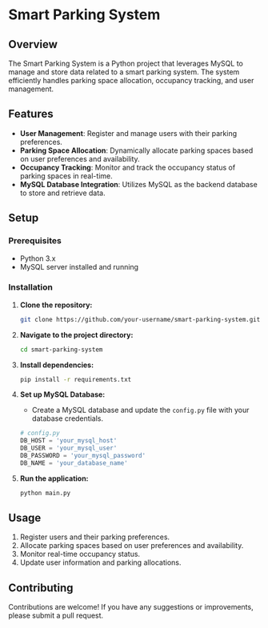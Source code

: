 # Smart Parking System

## Overview

The Smart Parking System is a Python project that leverages MySQL to manage and store data related to a smart parking system. The system efficiently handles parking space allocation, occupancy tracking, and user management.

## Features

- **User Management**: Register and manage users with their parking preferences.
- **Parking Space Allocation**: Dynamically allocate parking spaces based on user preferences and availability.
- **Occupancy Tracking**: Monitor and track the occupancy status of parking spaces in real-time.
- **MySQL Database Integration**: Utilizes MySQL as the backend database to store and retrieve data.

## Setup

### Prerequisites

- Python 3.x
- MySQL server installed and running

### Installation

1. **Clone the repository:**

    ```bash
    git clone https://github.com/your-username/smart-parking-system.git
    ```

2. **Navigate to the project directory:**

    ```bash
    cd smart-parking-system
    ```

3. **Install dependencies:**

    ```bash
    pip install -r requirements.txt
    ```

4. **Set up MySQL Database:**
   
    - Create a MySQL database and update the `config.py` file with your database credentials.

    ```python
    # config.py
    DB_HOST = 'your_mysql_host'
    DB_USER = 'your_mysql_user'
    DB_PASSWORD = 'your_mysql_password'
    DB_NAME = 'your_database_name'
    ```

5. **Run the application:**

    ```bash
    python main.py
    ```

## Usage

1. Register users and their parking preferences.
2. Allocate parking spaces based on user preferences and availability.
3. Monitor real-time occupancy status.
4. Update user information and parking allocations.

## Contributing

Contributions are welcome! If you have any suggestions or improvements, please submit a pull request.
